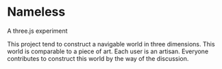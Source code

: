 # Nameless
A three.js experiment


This project tend to construct a navigable world in three dimensions. This world is comparable to a piece of art. Each user is an artisan. Everyone contributes to construct this world by the way of the discussion.
